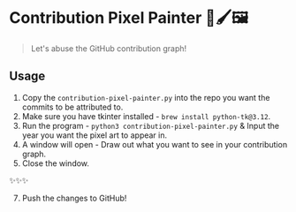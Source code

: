 # Contribution Pixel Painter 🎨🖌️🖼️

> Let's abuse the GitHub contribution graph!

## Usage

1. Copy the `contribution-pixel-painter.py` into the repo you want the commits to be attributed to.
2. Make sure you have tkinter installed - `brew install python-tk@3.12`.
3. Run the program - `python3 contribution-pixel-painter.py` & Input the year you want the pixel art to appear in.
5. A window will open - Draw out what you want to see in your contribution graph.
6. Close the window.

✨✨✨

7. Push the changes to GitHub!